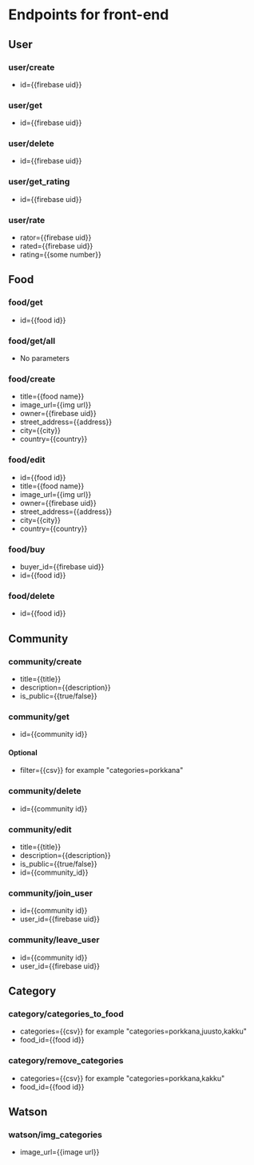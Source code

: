 # Endpoints for front-end


## User

### user/create
- id={{firebase uid}}

### user/get
- id={{firebase uid}}

### user/delete
- id={{firebase uid}}

### user/get_rating
- id={{firebase uid}}

### user/rate
- rator={{firebase uid}}
- rated={{firebase uid}}
- rating={{some number}}


## Food

### food/get
- id={{food id}}

### food/get/all
- No parameters

### food/create
- title={{food name}}
- image_url={{img url}}
- owner={{firebase uid}}
- street_address={{address}}
- city={{city}}
- country={{country}}

### food/edit
- id={{food id}}
- title={{food name}}
- image_url={{img url}}
- owner={{firebase uid}}
- street_address={{address}}
- city={{city}}
- country={{country}}

### food/buy
- buyer_id={{firebase uid}}
- id={{food id}}

### food/delete
- id={{food id}}


## Community

### community/create
- title={{title}}
- description={{description}}
- is_public={{true/false}}

### community/get
- id={{community id}}
#### Optional
- filter={{csv}} for example "categories=porkkana"

### community/delete
- id={{community id}}

### community/edit
- title={{title}}
- description={{description}}
- is_public={{true/false}}
- id={{community_id}}

### community/join_user
- id={{community id}}
- user_id={{firebase uid}}

### community/leave_user
- id={{community id}}
- user_id={{firebase uid}}


## Category

### category/categories_to_food
- categories={{csv}} for example "categories=porkkana,juusto,kakku"
- food_id={{food id}}

### category/remove_categories
- categories={{csv}} for example "categories=porkkana,kakku"
- food_id={{food id}}


## Watson

### watson/img_categories
- image_url={{image url}}
